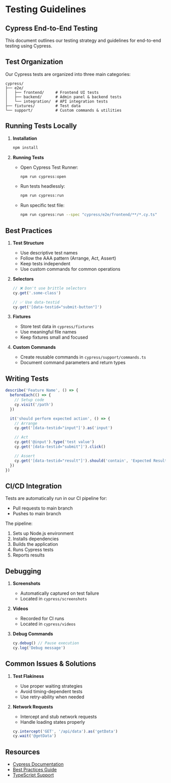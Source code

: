 # Testing Guidelines

## Cypress End-to-End Testing

This document outlines our testing strategy and guidelines for end-to-end testing using Cypress.

## Test Organization

Our Cypress tests are organized into three main categories:

```
cypress/
├── e2e/
│   ├── frontend/     # Frontend UI tests
│   ├── backend/      # Admin panel & backend tests
│   └── integration/  # API integration tests
├── fixtures/         # Test data
└── support/          # Custom commands & utilities
```

## Running Tests Locally

1. **Installation**
   ```bash
   npm install
   ```

2. **Running Tests**
   - Open Cypress Test Runner:
     ```bash
     npm run cypress:open
     ```
   - Run tests headlessly:
     ```bash
     npm run cypress:run
     ```
   - Run specific test file:
     ```bash
     npm run cypress:run --spec "cypress/e2e/frontend/**/*.cy.ts"
     ```

## Best Practices

1. **Test Structure**
   - Use descriptive test names
   - Follow the AAA pattern (Arrange, Act, Assert)
   - Keep tests independent
   - Use custom commands for common operations

2. **Selectors**
   ```typescript
   // ❌ Don't use brittle selectors
   cy.get('.some-class')
   
   // ✅ Use data-testid
   cy.get('[data-testid="submit-button"]')
   ```

3. **Fixtures**
   - Store test data in `cypress/fixtures`
   - Use meaningful file names
   - Keep fixtures small and focused

4. **Custom Commands**
   - Create reusable commands in `cypress/support/commands.ts`
   - Document command parameters and return types

## Writing Tests

```typescript
describe('Feature Name', () => {
  beforeEach(() => {
    // Setup code
    cy.visit('/path')
  })

  it('should perform expected action', () => {
    // Arrange
    cy.get('[data-testid="input"]').as('input')

    // Act
    cy.get('@input').type('test value')
    cy.get('[data-testid="submit"]').click()

    // Assert
    cy.get('[data-testid="result"]').should('contain', 'Expected Result')
  })
})
```

## CI/CD Integration

Tests are automatically run in our CI pipeline for:
- Pull requests to main branch
- Pushes to main branch

The pipeline:
1. Sets up Node.js environment
2. Installs dependencies
3. Builds the application
4. Runs Cypress tests
5. Reports results

## Debugging

1. **Screenshots**
   - Automatically captured on test failure
   - Located in `cypress/screenshots`

2. **Videos**
   - Recorded for CI runs
   - Located in `cypress/videos`

3. **Debug Commands**
   ```typescript
   cy.debug() // Pause execution
   cy.log('Debug message')
   ```

## Common Issues & Solutions

1. **Test Flakiness**
   - Use proper waiting strategies
   - Avoid timing-dependent tests
   - Use retry-ability when needed

2. **Network Requests**
   - Intercept and stub network requests
   - Handle loading states properly
   ```typescript
   cy.intercept('GET', '/api/data').as('getData')
   cy.wait('@getData')
   ```

## Resources

- [Cypress Documentation](https://docs.cypress.io)
- [Best Practices Guide](https://docs.cypress.io/guides/references/best-practices)
- [TypeScript Support](https://docs.cypress.io/guides/tooling/typescript-support) 